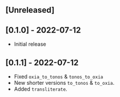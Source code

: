 ## [Unreleased]

## [0.1.0] - 2022-07-12

- Initial release
        
## [0.1.1] - 2022-07-12
- Fixed `oxia_to_tonos` & `tonos_to_oxia` 
- New shorter versions `to_tonos` & `to_oxia`. 
- Added `transliterate`.
